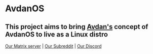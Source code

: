 # AvdanOS
This project aims to bring [Avdan's](https://www.youtube.com/c/Avdan) concept of AvdanOS to live as a Linux distro
-
[Our Matrix server](https://matrix.to/#/#avdanos:one.ems.host) | [Our Subreddit](https://reddit.com/r/AvdanOS/) | [Our Discord](https://discord.gg/YGk9Fq4z9N)

